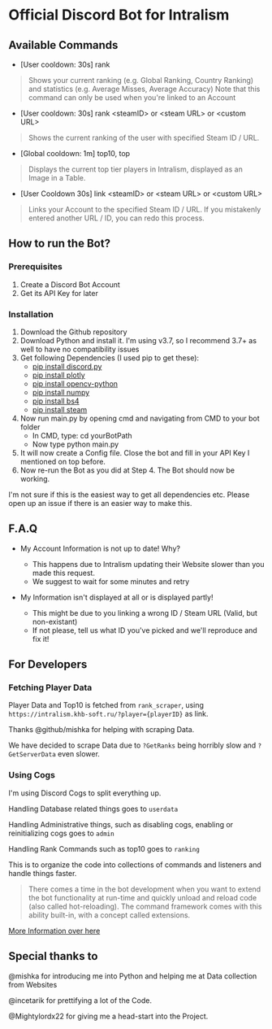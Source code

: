 # Official Discord Bot for Intralism

## Available Commands
- [User cooldown: 30s] rank
> Shows your current ranking (e.g. Global Ranking, Country Ranking) and statistics (e.g. Average Misses, Average Accuracy)
> Note that this command can only be used when you're linked to an Account
- [User cooldown: 30s] rank \<steamID> or \<steam URL> or \<custom URL>
> Shows the current ranking of the user with specified Steam ID / URL.
- [Global cooldown: 1m] top10, top
> Displays the current top tier players in Intralism, displayed as an Image in a Table.
- [User Cooldown 30s] link \<steamID> or \<steam URL> or \<custom URL>
> Links your Account to the specified Steam ID / URL.
> If you mistakenly entered another URL / ID, you can redo this process.

## How to run the Bot?
### Prerequisites
1. Create a Discord Bot Account
2. Get its API Key for later
### Installation
1. Download the Github repository
2. Download Python and install it. I'm using v3.7, so I recommend 3.7+ as well to have no compatibility issues
3. Get following Dependencies (I used pip to get these):
    - [pip install discord.py](https://pypi.org/project/discord.py/)
    - [pip install plotly](https://pypi.org/project/plotly/)
    - [pip install opencv-python](https://pypi.org/project/opencv-python/)
    - [pip install numpy](https://pypi.org/project/numpy/)
    - [pip install bs4](https://pypi.org/project/bs4/)
    - [pip install steam](https://pypi.org/project/steam/)
4. Now run main.py by opening cmd and navigating from CMD to your bot folder
    - In CMD, type: cd yourBotPath
    - Now type python main.py
5. It will now create a Config file. Close the bot and fill in your API Key I mentioned on top before.
6. Now re-run the Bot as you did at Step 4. The Bot should now be working.

I'm not sure if this is the easiest way to get all dependencies etc. Please open up an issue if there is an easier way to make this.
## F.A.Q
- My Account Information is not up to date! Why?
    - This happens due to Intralism updating their Website slower than you made this request.
    - We suggest to wait for some minutes and retry

- My Information isn't displayed at all or is displayed partly!
    - This might be due to you linking a wrong ID / Steam URL (Valid, but non-existant)
    - If not please, tell us what ID you've picked and we'll reproduce and fix it!
    
## For Developers
### Fetching Player Data
Player Data and Top10 is fetched from `rank_scraper`, using `https://intralism.khb-soft.ru/?player={playerID}` as link.

Thanks @github/mishka for helping with scraping Data.

We have decided to scrape Data due to `?GetRanks` being horribly slow and `?GetServerData` even slower.

### Using Cogs
I'm using Discord Cogs to split everything up.

Handling Database related things goes to `userdata`

Handling Administrative things, such as disabling cogs, enabling or reinitializing cogs goes to `admin`

Handling Rank Commands such as top10 goes to `ranking`

This is to organize the code into collections of commands and listeners and handle things faster.

>There comes a time in the bot development when you want to extend the bot functionality at run-time and quickly unload and reload code (also called hot-reloading). The command framework comes with this ability built-in, with a concept called extensions.

[More Information over here](https://discordpy.readthedocs.io/en/latest/ext/commands/extensions.html#ext-commands-extensions)

## Special thanks to
@mishka for introducing me into Python and helping me at Data collection from Websites

@incetarik for prettifying a lot of the Code.

@Mightylordx22 for giving me a head-start into the Project.
